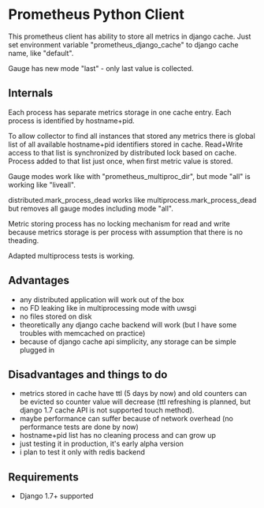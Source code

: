 # Prometheus Python Client

This prometheus client has ability to store all metrics in django cache.
Just set environment variable "prometheus_django_cache" to django cache name, like "default".

Gauge has new mode "last" - only last value is collected.

## Internals
Each process has separate metrics storage in one cache entry.
Each process is identified by hostname+pid.

To allow collector to find all instances that stored any metrics there is global list of all available hostname+pid identifiers stored in cache. Read+Write access to that list is synchronized by distributed lock based on cache.
Process added to that list just once, when first metric value is stored.

Gauge modes work like with "prometheus_multiproc_dir", but mode "all" is working like "liveall".

distributed.mark_process_dead works like multiprocess.mark_process_dead but removes all gauge modes including mode "all". 

Metric storing process has no locking mechanism for read and write because metrics storage is per process with assumption that there is no theading. 

Adapted multiprocess tests is working.

## Advantages
* any distributed application will work out of the box
* no FD leaking like in multiprocessing mode with uwsgi
* no files stored on disk
* theoretically any django cache backend will work (but I have some troubles with memcached on practice)
* because of django cache api simplicity, any storage can be simple plugged in 

## Disadvantages and things to do
* metrics stored in cache have ttl (5 days by now) and old counters can be evicted so counter value will decrease (ttl refreshing is planned, but django 1.7 cache API is not supported touch method).
* maybe performance can suffer because of network overhead (no performance tests are done by now)
* hostname+pid list has no cleaning process and can grow up
* just testing it in production, it's early alpha version
* i plan to test it only with redis backend 

## Requirements
* Django 1.7+ supported